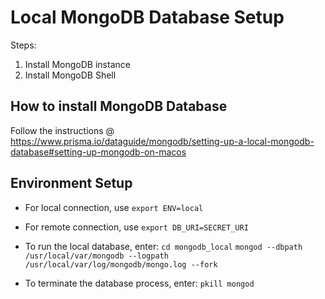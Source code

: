 # Local MongoDB Database Setup
Steps:
1. Install MongoDB instance
2. Install MongoDB Shell

## How to install MongoDB Database
Follow the instructions @ https://www.prisma.io/dataguide/mongodb/setting-up-a-local-mongodb-database#setting-up-mongodb-on-macos

## Environment Setup
- For local connection, use `export ENV=local`
- For remote connection, use `export DB_URI=SECRET_URI`

- To run the local database, enter:
    `cd mongodb_local`
    `mongod --dbpath /usr/local/var/mongodb --logpath /usr/local/var/log/mongodb/mongo.log --fork`

- To terminate the database process, enter:
    `pkill mongod`


